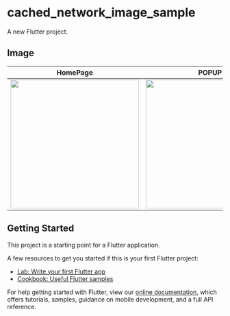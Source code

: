 # cached_network_image_sample

A new Flutter project.

## Image

|HomePage|POPUP|
|---|---|
|<img src="https://user-images.githubusercontent.com/92189386/161043398-a802513b-3275-4493-b811-e60d1e652d47.png" width="300">|<img src="https://user-images.githubusercontent.com/92189386/161043556-f0f1e05c-2477-489d-8be7-608ea2d49f20.png" width="300">|



## Getting Started

This project is a starting point for a Flutter application.

A few resources to get you started if this is your first Flutter project:

- [Lab: Write your first Flutter app](https://flutter.dev/docs/get-started/codelab)
- [Cookbook: Useful Flutter samples](https://flutter.dev/docs/cookbook)

For help getting started with Flutter, view our
[online documentation](https://flutter.dev/docs), which offers tutorials,
samples, guidance on mobile development, and a full API reference.
